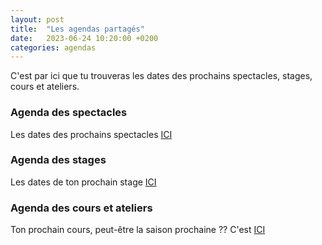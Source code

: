 ```yaml
---
layout: post
title:  "Les agendas partagés"
date:   2023-06-24 10:20:00 +0200
categories: agendas
---
```


C'est par ici que tu trouveras les dates des prochains spectacles, stages, cours et ateliers.

### Agenda des spectacles
Les dates des prochains spectacles [ICI](/agendas/spectacles)

### Agenda des stages
Les dates de ton prochain stage [ICI](/agendas/stages)

### Agenda des cours et ateliers
Ton prochain cours, peut-être la saison prochaine ?? C'est [ICI](/agendas/cours-et-ateliers)
